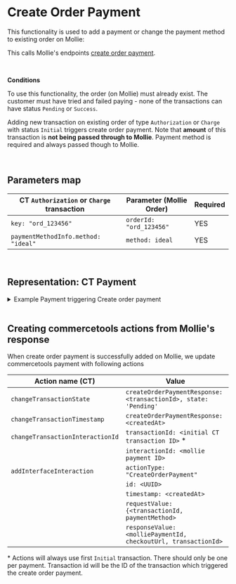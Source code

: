 # Create Order Payment

This functionality is used to add a payment or change the payment method to existing order on Mollie:

This calls Mollie's endpoints [create order payment](https://docs.mollie.com/reference/v2/orders-api/create-order-payment).

<br />

**Conditions**

To use this functionality, the order (on Mollie) must already exist. The customer must have tried and failed paying - none of the transactions can have status `Pending` or `Success`.

Adding new transaction on existing order of type `Authorization` or `Charge` with status `Initial` triggers create order payment. Note that **amount** of this transaction is **not being passed through to Mollie**. Payment method is required and always passed though to Mollie.


<br />

## Parameters map

| CT `Authorization` or `Charge` transaction         | Parameter (Mollie Order)                     | Required |
|----------------------------------------------------|----------------------------------------------|----------|
| `key: "ord_123456"`                                | `orderId: "ord_123456"`                      | YES      |
| `paymentMethodInfo.method: "ideal"`                | `method: ideal`                              | YES      |


<br />

## Representation: CT Payment  

<details>
  <summary>Example Payment triggering Create order payment</summary>

```json
{
    "id": "c0887a2d-bfbf-4f77-8f3d-fc33fb4c0920",
    "version": 7,
    "lastMessageSequenceNumber": 4,
    "createdAt": "2021-12-16T08:21:02.813Z",
    "lastModifiedAt": "2021-12-16T08:22:28.979Z",
    "lastModifiedBy": {
        "clientId": "A-7gCPuzUQnNSdDwlOCC",
        "isPlatformClient": false
    },
    "createdBy": {
        "clientId": "A-7gCPuzUQnNSdDwlOCC",
        "isPlatformClient": false
    },
    "key": "ord_5h2f3w",
    "amountPlanned": {
        "type": "centPrecision",
        "currencyCode": "EUR",
        "centAmount": 1604,
        "fractionDigits": 2
    },
    "paymentMethodInfo": {
        "paymentInterface": "Mollie",
        "method": "ideal"
    },
    "paymentStatus": {},
    "transactions": [
        {
            "id": "869ea4f0-b9f6-4006-bf04-d8306b5c9564",
            "type": "Authorization",
            "amount": {
                "type": "centPrecision",
                "currencyCode": "EUR",
                "centAmount": 1604,
                "fractionDigits": 2
            },
            "state": "Failure"
        },
        {
            "id": "ad199f53-09be-43a5-ae73-aa97248239ad",
            "type": "Charge",
            "amount": {
                "centAmount": 1604,
                "currencyCode": "EUR"
            },
            "state": "Initial"
        }
    ],
}
```
</details>
<br />

## Creating commercetools actions from Mollie's response

When create order payment is successfully added on Mollie, we update commercetools payment with following actions

| Action name (CT)                 | Value                                                                      |
| -------------------------------- | -------------------------------------------------------------------------- |
| `changeTransactionState`         | `createOrderPaymentResponse: <transactionId>, state: 'Pending'`            |
| `changeTransactionTimestamp`     | `createOrderPaymentResponse: <createdAt>`                                  |
| `changeTransactionInteractionId` | `transactionId: <initial CT transaction ID>` *                             |
|                                  | `interactionId: <mollie payment ID>`                                       |
| `addInterfaceInteraction`        | `actionType: "CreateOrderPayment"`                                         |
|                                  | `id: <UUID>`                                                               |
|                                  | `timestamp: <createdAt>`                                                   |
|                                  | `requestValue: {<transactionId, paymentMethod>`                            |
|                                  | `responseValue: <molliePaymentId, checkoutUrl, transactionId>`             |

\* Actions will always use first `Initial` transaction. There should only be one per payment. Transaction id will be the ID of the transaction which triggered the create order payment.

